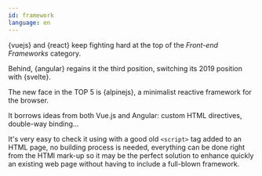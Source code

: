 ```yaml
---
id: framework  
language: en
---
```


{vuejs} and {react} keep fighting hard at the top of the _Front-end Frameworks_ category.

Behind, {angular} regains it the third position, switching its 2019 position with {svelte}.

The new face in the TOP 5 is {alpinejs}, a minimalist reactive framework for the browser.

It borrows ideas from both Vue.js and Angular: custom HTML directives, double-way binding...

It's very easy to check it using with a good old `<script>` tag added to an HTML page, no building process is needed, everything can be done right from the HTMl mark-up so it may be the perfect solution to enhance quickly an existing web page without having to include a full-blown framework.
